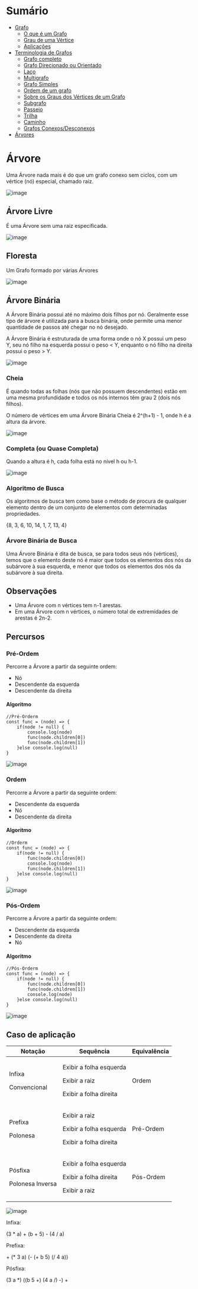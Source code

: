 # Sumário

- [Grafo](./README.md/#grafo)
  - [O que é um Grafo](./README.md/#o-que-é-um-grafo)
  - [Grau de uma Vértice](./README.md/#grau-de-uma-vértice)
  - [Aplicações](./README.md/#aplicações)
- [Terminologia de Grafos](./README.md/#terminologia-de-grafos)
  - [Grafo completo](./README.md/#grafo-completo)
  - [Grafo Direcionado ou Orientado](./README.md/#grafo-direcionado-ou-orientado)
  - [Laço](./README.md/#laço)
  - [Multigrafo](./README.md/#multigrafo)
  - [Grafo Simples](./README.md/#grafo-simples)
  - [Ordem de um grafo](./README.md/#ordem-de-um-grafo)
  - [Sobre os Graus dos Vértices de um Grafo](./README.md/#sobre-os-graus-dos-vértices-de-um-grafo)
  - [Subgrafo](./README.md/#subgrafo)
  - [Passeio](./README.md/#passeio)
  - [Trilha](./README.md/#trilha)
  - [Caminho](./README.md/#caminho)
  - [Grafos Conexos/Desconexos](./README.md/#grafos-conexosdesconexos)
- [Árvores](#árvore)

# Árvore

<p>Uma Árvore nada mais é do que um grafo conexo sem ciclos, com um vértice (nó) especial, chamado raiz.</p>

![image](https://github.com/breno404/grafos/assets/48841329/0ccd6107-b4f0-4cdd-b03f-78a3d8f57a09)

## Árvore Livre

É uma Árvore sem uma raiz especificada.

![image](https://github.com/breno404/grafos/assets/48841329/17b590a2-6440-4aee-a0b7-bb8b9be20297)

## Floresta

Um Grafo formado por várias Árvores

![image](https://github.com/breno404/grafos/assets/48841329/0393f1c6-00df-429b-9c44-45651c1ffd88)

## Árvore Binária

<p>A Árvore Binária possui até no máximo dois filhos por nó. Geralmente esse tipo de árvore é utilizada para a busca binária, onde permite uma menor quantidade de passos até chegar no nó desejado.</p>
<p>A Árvore Binária é estruturada de uma forma onde o nó X possui um peso Y, seu nó filho na esquerda possui o peso < Y, enquanto o nó filho na direita possui o peso > Y.</p>

![image](https://github.com/breno404/grafos/assets/48841329/3ecc7ab1-0079-4d58-abe0-8ef00273f58d)

### Cheia

É quando todas as folhas (nós que não possuem descendentes) estão em uma mesma profundidade e todos os nós internos têm grau 2 (dois nós filhos).

O número de vértices em uma Árvore Binária Cheia é 2^(h+1) - 1, onde h é a altura da árvore.

![image](https://github.com/breno404/grafos/assets/48841329/13389000-8019-43f6-b09b-d1afc0d14d00)


### Completa (ou Quase Completa)

Quando a altura é h, cada folha está no nível h ou h-1.

![image](https://github.com/breno404/grafos/assets/48841329/6fa0c67e-c084-4e60-9844-2b39dd414d42)

### Algoritmo de Busca
    
Os algoritmos de busca tem como base o método de procura de qualquer elemento dentro de um conjunto de elementos com determinadas propriedades.

{8, 3, 6, 10, 14, 1, 7, 13, 4}

### Árvore Binária de Busca

Uma Árvore Binária é dita de busca, se para todos seus nós (vértices), temos que o elemento deste nó é maior que todos os elementos dos nós da subárvore à sua esquerda, e menor que todos os elementos dos nós da subárvore à sua direita.

## Observações

- Uma Árvore com n vértices tem n-1 arestas.
- Em uma Árvore com n vértices, o número total de extremidades de arestas é 2n-2.

## Percursos

### Pré-Ordem

Percorre a Árvore a partir da seguinte ordem:
- Nó
- Descendente da esquerda
- Descendente da direita

#### Algoritmo

<pre><code>//Pré-Orderm
const func = (node) => {
    if(node != null) {
        console.log(node)
        func(node.children[0])
        func(node.children[1])
    }else console.log(null)
}
</code></pre>

![image](https://github.com/breno404/grafos/assets/48841329/307f5d90-caeb-4697-96f3-e49c36744567)

### Ordem

Percorre a Árvore a partir da seguinte ordem:
- Descendente da esquerda
- Nó
- Descendente da direita

#### Algoritmo

<pre><code>//Orderm
const func = (node) => {
    if(node != null) {
        func(node.children[0])
        console.log(node)
        func(node.children[1])
    }else console.log(null)
}
</code></pre>

![image](https://github.com/breno404/grafos/assets/48841329/93a7e948-2fe8-4e6e-9728-123f39c6fa69)

### Pós-Ordem

Percorre a Árvore a partir da seguinte ordem:
- Descendente da esquerda
- Descendente da direita
- Nó

#### Algoritmo

<pre><code>//Pós-Orderm
const func = (node) => {
    if(node != null) {
        func(node.children[0])
        func(node.children[1])
        console.log(node)
    }else console.log(null)
}
</code></pre>

![image](https://github.com/breno404/grafos/assets/48841329/08e4d887-081a-42f2-8cc9-36270a0397a1)

## Caso de aplicação

<table>
    <thead>
        <tr>
            <th >Notação</th>
            <th>Sequência</th>
            <th>Equivalência</th>
     </tr>
 </thead>
 <tbody>
     <tr>
         <td rowspan="3">
             <p>Infixa</p>
             <p>Convencional</p>
         </td>
         <td>
             <p>Exibir a folha esquerda</p>
             <p>Exibir a raiz</p>
             <p>Exibir a folha direita</p>
         </td>
         <td rowspan="3">Ordem</td>
     </tr>
     <tr></tr>
     <tr></tr>
     <tr>
         <td rowspan="3">
             <p>Prefixa</p>
             <p>Polonesa</p>
         </td>
         <td>
             <p>Exibir a raiz</p>
             <p>Exibir a folha esquerda</p>
             <p>Exibir a folha direita</p>
         </td>
         <td rowspan="3">Pré-Ordem</td>
     </tr>
     <tr></tr>
     <tr></tr>
         <td rowspan="3">
             <p>Pósfixa</p>
             <p>Polonesa Inversa</p>
         </td>
         <td>
             <p>Exibir a folha esquerda</p>
             <p>Exibir a folha direita</p>
             <p>Exibir a raiz</p>
         </td>
         <td rowspan="3">Pós-Ordem</td>
     </tr>
 </tbody>
</table>
    
![image](https://github.com/breno404/grafos/assets/48841329/a1b72a9b-f3d8-4f17-afc9-b57e8fe6a71f)

Infixa:

(3 * a) + (b + 5) - (4 / a)

Prefixa:

\+ (* 3 a) (- (+ b 5) (/ 4 a))

Pósfixa:

(3 a *) ((b 5 +) (4 a /) -) +
